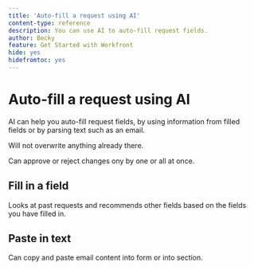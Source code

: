 ```yaml
---
title: 'Auto-fill a request using AI'
content-type: reference
description: You can use AI to auto-fill request fields.
author: Becky
feature: Get Started with Workfront
hide: yes
hidefromtoc: yes
---
```

# Auto-fill a request using AI

AI can help you auto-fill request fields, by using information from filled fields or by parsing text such as an email.

Will not overwrite anything already there.

Can approve or reject changes ony by one or all at once.


## Fill in a field

Looks at past requests and recommends other fields based on the fields you have filled in.

## Paste in text

Can copy and paste email content into form or into section.


